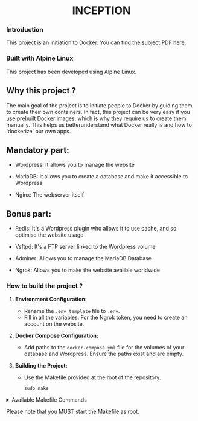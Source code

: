 <h1 align="center">
	INCEPTION
</h1>

### Introduction
This project is an initiation to Docker. You can find the subject PDF [here](subject/Inception_subject_apr_2024.pdf).

### Built with Alpine Linux
This project has been developed using Alpine Linux.

## Why this project ?
The main goal of the project is to initiate people to Docker by guiding them to create their own containers. 
In fact, this project can be very easy if you use prebuilt Docker images, which is why they require us to create them manually.
This helps us betterunderstand what Docker really is and how to 'dockerize' our own apps.

## Mandatory part:

- Wordpress: It allows you to manage the website

- MariaDB: It allows you to create a database and make it accessible to Wordpress

- Nginx: The webserver itself

## Bonus part:

- Redis: It's a Wordpress plugin who allows it to use cache, and so optimise the website usage

- Vsftpd: It's a FTP server linked to the Wordpress volume

- Adminer: Allows you to manage the MariaDB Database

- Ngrok: Allows you to make the website avalible worldwide

### How to build the project ?

1. **Environment Configuration:**
   - Rename the `.env_template` file to `.env`.
   - Fill in all the variables. For the Ngrok token, you need to create an account on the website.

2. **Docker Compose Configuration:**
   - Add paths to the `docker-compose.yml` file for the volumes of your database and Wordpress. Ensure the paths exist and are empty.

3. **Building the Project:**
   - Use the Makefile provided at the root of the repository.
   
        ```
        sudo make
        ```

<details>

<summary>Available Makefile Commands</summary>

- `Inception`: Default rule to build and start the project.
- `Inception-logs`: Build and start the containers with real-time logs displayed in your terminal. Press `Ctrl + C` to stop the project.
- `build`: Simply builds the project.
- `start`: Simply starts the project.
- `stop`: Simply stops the project.
- `restart`: Simply stops and start the project.
- `remove`: Stops the project and deletes all previously built images.
- `logs`: Prints all the logs from the project.
- `docker-list`: Prints all Docker images found on the system (not only from the project).
- `re`: Stops the project, removes it, rebuilds it, and starts it again.

</details>

Please note that you MUST start the Makefile as root.

